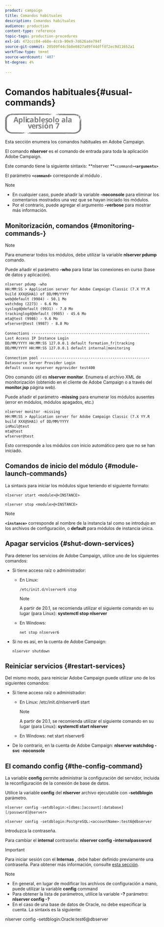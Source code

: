 ```yaml
---
product: campaign
title: Comandos habituales
description: Comandos habituales
audience: production
content-type: reference
topic-tags: production-procedures
exl-id: 472ccc04-e68e-4ccb-90e9-7d626a4e794f
source-git-commit: 20509f44c5b8e0827a09f44dffdf2ec9d11652a1
workflow-type: tm+mt
source-wordcount: '407'
ht-degree: 4%

---
```


# Comandos habituales{#usual-commands}

![](../../assets/v7-only.svg)

Esta sección enumera los comandos habituales en Adobe Campaign.

El comando **nlserver** es el comando de entrada para toda la aplicación Adobe Campaign.

Este comando tiene la siguiente sintaxis: **nlserver **`<command>`****`<arguments>`****

El parámetro **`<command>`** corresponde al módulo .

>[!NOTE]
>
>* En cualquier caso, puede añadir la variable **-noconsole** para eliminar los comentarios mostrados una vez que se hayan iniciado los módulos.
>* Por el contrario, puede agregar el argumento **-verbose** para mostrar más información.
>


## Monitorización, comandos {#monitoring-commands-}

>[!NOTE]
>
>Para enumerar todos los módulos, debe utilizar la variable **nlserver pdump** comando.

Puede añadir el parámetro **-who** para listar las conexiones en curso (base de datos y aplicación).

```
nlserver pdump -who
HH:MM:SS > Application server for Adobe Campaign Classic (7.X YY.R build XXX@SHA1) of DD/MM/YYYY
web@default (9984) - 50.1 Mo
watchdog (2273) - 6.6 Mo
syslogd@default (9931) - 7.0 Mo
trackinglogd@default (9985) - 45.6 Mo
mta@test (9986) - 9.6 Mo
wfserver@test (9987) - 8.8 Mo

Connections ------------------------------------------------------
Last Access IP Instance Login 
DD/MM/YYYY HH:MM:SS 127.0.0.1 default formation_fr|tracking
DD/MM/YYYY HH:MM:SS 127.0.0.1 default internal|monitoring

Connection pool --------------------------------------------------
Datasource Server Provider Login 
default xxxxx myserver myprovider test400
```

Otro comando útil es **nlserver monitor**. Enumera el archivo XML de monitorización (obtenido en el cliente de Adobe Campaign o a través del **monitor.jsp** página web).

Puede añadir el parámetro **-missing** para enumerar los módulos ausentes (error en módulos, módulos apagados, etc.)

```
nlserver monitor -missing
HH:MM:SS > Application server for Adobe Campaign Classic (7.X YY.R build XXX@SHA1) of DD/MM/YYYY
inMail@test
mta@test
wfserver@test
```

Esto corresponde a los módulos con inicio automático pero que no se han iniciado.

## Comandos de inicio del módulo {#module-launch-commands}

La sintaxis para iniciar los módulos sigue teniendo el siguiente formato:

```
nlserver start <module>@<INSTANCE>
```

```
nlserver stop <module>@<INSTANCE>
```

>[!NOTE]
>
>**`<instance>`** corresponde al nombre de la instancia tal como se introdujo en los archivos de configuración, o **default** para módulos de instancia única.

## Apagar servicios {#shut-down-services}

Para detener los servicios de Adobe Campaign, utilice uno de los siguientes comandos:

* Si tiene acceso raíz o administrador:

   * En Linux:

      ```
      /etc/init.d/nlserver6 stop
      ```

      >[!NOTE]
      >
      >A partir de 20.1, se recomienda utilizar el siguiente comando en su lugar (para Linux): **systemctl stop nlserver**

   * En Windows:

      ```
      net stop nlserver6
      ```

* Si no es así, en la cuenta de Adobe Campaign:

   ```
   nlserver shutdown 
   ```

## Reiniciar servicios {#restart-services}

Del mismo modo, para reiniciar Adobe Campaign puede utilizar uno de los siguientes comandos:

* Si tiene acceso raíz o administrador:

   * En Linux: /etc/init.d/nlserver6 start

      >[!NOTE]
      >
      >A partir de 20.1, se recomienda utilizar el siguiente comando en su lugar (para Linux): **systemctl start nlserver**

   * En Windows: net start nlserver6

* De lo contrario, en la cuenta de Adobe Campaign: **nlserver watchdog -svc -noconsole**

## El comando config {#the-config-command}

La variable **config** permite administrar la configuración del servidor, incluida la reconfiguración de la conexión de base de datos.

Utilice la variable **config** del **nlserver** archivo ejecutable con **-setdblogin** parámetro.

```
nlserver config -setdblogin:<[dbms:]account[:database][/password]@server>
```

```
nlserver config -setdblogin:PostgreSQL:<accountName>:test6@dbserver
```

Introduzca la contraseña.

Para cambiar el **internal** contraseña: **nlserver config -internalpassword**

>[!IMPORTANT]
>
>Para iniciar sesión con el **Internas** , debe haber definido previamente una contraseña. Para obtener más información, consulte [esta sección](../../installation/using/configuring-campaign-server.md#internal-identifier).

>[!NOTE]
>
>* En general, en lugar de modificar los archivos de configuración a mano, puede utilizar la variable **config** command
>* Para obtener la lista de parámetros, utilice la variable **-?** parámetro: **nlserver config -?**
>* En el caso de una base de datos de Oracle, no debe especificar la cuenta. La sintaxis es la siguiente:
>
>  nlserver config -setdblogin:Oracle:test6@dbserver
